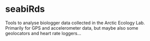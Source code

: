 # seabiRds
Tools to analyse biologger data collected in the Arctic Ecology Lab. Primarily for GPS and accelerometer data, but maybe also some geolocators and heart rate loggers...
